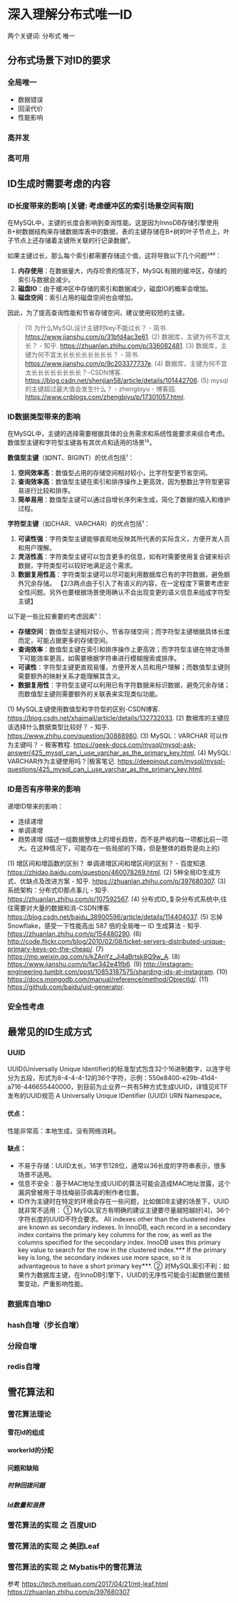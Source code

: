 # 深入理解分布式唯一ID
两个关键词: 分布式 唯一

## 分布式场景下对ID的要求
### 全局唯一
- 数据错误
- 回滚代价
- 性能影响
### 高并发
### 高可用

## ID生成时需要考虑的内容
### ID长度带来的影响 [关键: 考虑缓冲区的索引场景空间有限]
在MySQL中，主键的长度会影响到查询性能。这是因为InnoDB存储引擎使用B+树数据结构来存储数据库表中的数据，表的主键存储在B+树的叶子节点上，叶子节点上还存储着主键所关联的行记录数据¹。

如果主键过长，那么每个索引都需要存储这个值，这将导致以下几个问题²⁴⁵：
1. **内存使用**：在数据量大，内存珍贵的情况下，MySQL有限的缓冲区，存储的索引与数据会减少。
2. **磁盘IO**：由于缓冲区中存储的索引和数据减少，磁盘IO的概率会增加。
3. **磁盘空间**：索引占用的磁盘空间也会增加。

因此，为了提高查询性能和节省存储空间，建议使用较短的主键。
> (1) 为什么MySQL设计主键时key不能过长？ - 简书. https://www.jianshu.com/p/31bfd4ac3e61.
> (2) 数据库，主键为何不宜太长？ - 知乎. https://zhuanlan.zhihu.com/p/336082481.
> (3) 数据库，主键为何不宜太长长长长长长长长？ - 简书. https://www.jianshu.com/p/9c203377737e.
> (4) 数据库，主键为何不宜太长长长长长长长长？-CSDN博客. https://blog.csdn.net/shenjian58/article/details/101442706.
> (5) mysql的主键超过最大值会发生什么？ - zhengbiyu - 博客园. https://www.cnblogs.com/zhengbiyu/p/17301057.html.

### ID数据类型带来的影响
在MySQL中，主键的选择需要根据具体的业务需求和系统性能要求来综合考虑。数值型主键和字符型主键各有其优点和适用的场景¹²。

**数值型主键**（如INT、BIGINT）的优点包括¹：
1. **空间效率高**：数值型占用的存储空间相对较小，比字符型更节省空间。
2. **查询效率高**：数值型主键在索引和排序操作上更高效，因为整数比字符型更容易进行比较和排序。
3. **简单易用**：数值型主键可以通过自增长序列来生成，简化了数据的插入和维护过程。

**字符型主键**（如CHAR、VARCHAR）的优点包括¹：
1. **可读性强**：字符类型主键能够直观地反映其所代表的实际含义，方便开发人员和用户理解。
2. **灵活性高**：字符类型主键可以包含更多的信息，如有时需要使用复合键来标识数据，字符类型可以较好地满足这个需求。
3. **数据复用性高**：字符类型主键可以尽可能利用数据库已有的字符数据，避免额外冗余存储。
【2/3两点由于引入了有语义的内容，在一定程度下需要考虑安全性问题。另外也要根据场景使用确认不会出现变更的语义信息来组成字符型主键】

以下是一些比较重要的考虑因素¹：
- **存储空间**：数值型主键相对较小，节省存储空间；而字符型主键根据具体长度而定，可能占据更多的存储空间。
- **查询效率**：数值型主键在索引和排序操作上更高效；而字符型主键在特定场景下可能效率更高，如需要根据字符串进行模糊搜索或排序。
- **可读性**：字符型主键更直观易懂，方便开发人员和用户理解；而数值型主键则需要额外的映射关系才能理解其含义。
- **数据复用性**：字符型主键可以利用已有字符数据来标识数据，避免冗余存储；而数值型主键则需要额外的关联表来实现类似功能。

(1) MySQL主键使用数值型和字符型的区别-CSDN博客. https://blog.csdn.net/xhaimail/article/details/132732033.
(2) 数据库的主键应该选择什么数据类型比较好？ - 知乎. https://www.zhihu.com/question/30888980.
(3) MySQL：VARCHAR 可以作为主键吗？ - 极客教程. https://geek-docs.com/mysql/mysql-ask-answer/425_mysql_can_i_use_varchar_as_the_primary_key.html.
(4) MySQL: VARCHAR作为主键使用吗？|极客笔记. https://deepinout.com/mysql/mysql-questions/425_mysql_can_i_use_varchar_as_the_primary_key.html.

### ID是否有序带来的影响
递增ID带来的影响：
- 连续递增
- 单调递增
- 趋势递增 (描述一组数据整体上的增长趋势，而不是严格的每一项都比前一项大。在这种情况下，可能存在一些局部的下降，但是整体的趋势是向上的)


(1) 增区间和增函数的区别？ 单调递增区间和增区间的区别？ - 百度知道. https://zhidao.baidu.com/question/460078269.html.
(2) 5种全局ID生成方式、优缺点及改进方案 - 知乎. https://zhuanlan.zhihu.com/p/397680307.
(3) 系统架构：分布式ID那点事儿 - 知乎. https://zhuanlan.zhihu.com/p/107592567.
(4) 分布式ID_复杂分布式系统中,往往需要对大量的数据和消-CSDN博客. https://blog.csdn.net/baidu_38900596/article/details/114404037.
(5) 忘掉 Snowflake，感受一下性能高出 587 倍的全局唯一 ID 生成算法 - 知乎. https://zhuanlan.zhihu.com/p/154480290.
(6) http://code.flickr.com/blog/2010/02/08/ticket-servers-distributed-unique-primary-keys-on-the-cheap/.
(7) https://mp.weixin.qq.com/s/kZAnYz_Jj4aBrtsk8Q9w_A.
(8) https://www.jianshu.com/p/fac342e41fb6.
(9) http://instagram-engineering.tumblr.com/post/10853187575/sharding-ids-at-instagram.
(10) https://docs.mongodb.com/manual/reference/method/ObjectId/.
(11) https://github.com/baidu/uid-generator.
### 安全性考虑

## 最常见的ID生成方式
### UUID
UUID(Universally Unique Identifier)的标准型式包含32个16进制数字，以连字号分为五段，形式为8-4-4-4-12的36个字符，示例：550e8400-e29b-41d4-a716-446655440000，到目前为止业界一共有5种方式生成UUID，详情见IETF发布的UUID规范 A Universally Unique IDentifier (UUID) URN Namespace。
#### 优点：
性能非常高：本地生成，没有网络消耗。
#### 缺点：
- 不易于存储：UUID太长，16字节128位，通常以36长度的字符串表示，很多场景不适用。
- 信息不安全：基于MAC地址生成UUID的算法可能会造成MAC地址泄露，这个漏洞曾被用于寻找梅丽莎病毒的制作者位置。
- ID作为主键时在特定的环境会存在一些问题，比如做DB主键的场景下，UUID就非常不适用：
  ① MySQL官方有明确的建议主键要尽量越短越好[4]，36个字符长度的UUID不符合要求。
All indexes other than the clustered index are known as secondary indexes. In InnoDB, each record in a secondary index contains the primary key columns for the row, as well as the columns specified for the secondary index. InnoDB uses this primary key value to search for the row in the clustered index.*** If the primary key is long, the secondary indexes use more space, so it is advantageous to have a short primary key***.
  ② 对MySQL索引不利：如果作为数据库主键，在InnoDB引擎下，UUID的无序性可能会引起数据位置频繁变动，严重影响性能。
### 数据库自增ID

### hash自增（步长自增）
### 分段自增
### redis自增

## 雪花算法和
### 雪花算法理论
#### 雪花Id的组成
#### workerId的分配
#### 问题和缺陷
##### 时钟回拨问题
##### Id数量和浪费

### 雪花算法的实现 之 百度UID
### 雪花算法的实现 之 美团Leaf
### 雪花算法的实现 之 Mybatis中的雪花算法

参考 
https://tech.meituan.com/2017/04/21/mt-leaf.html
https://zhuanlan.zhihu.com/p/397680307
